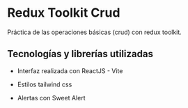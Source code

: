 # Redux Toolkit Crud

Práctica de las operaciones básicas (crud) con redux toolkit. 

## Tecnologías y librerías utilizadas

- Interfaz realizada con ReactJS - Vite

- Estilos tailwind css

- Alertas con Sweet Alert

